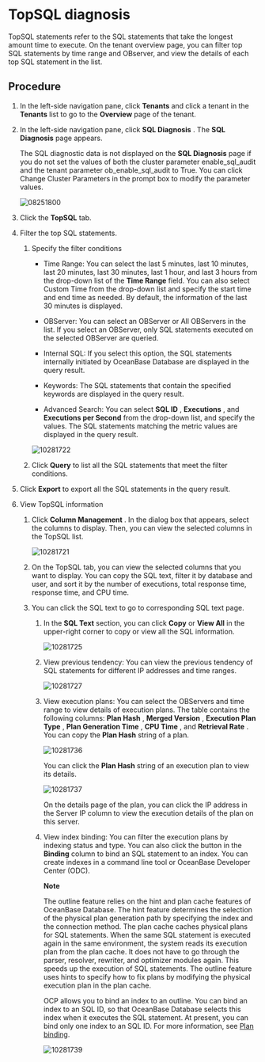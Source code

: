TopSQL diagnosis 
=====================================

TopSQL statements refer to the SQL statements that take the longest amount time to execute. On the tenant overview page, you can filter top SQL statements by time range and OBserver, and view the details of each top SQL statement in the list. 

**Procedure** 
----------------------------------

1. In the left-side navigation pane, click **Tenants** and click a tenant in the **Tenants** list to go to the **Overview** page of the tenant.

   

2. In the left-side navigation pane, click **SQL Diagnosis** . The **SQL Diagnosis** page appears. 

   The SQL diagnostic data is not displayed on the **SQL Diagnosis** page if you do not set the values of both the cluster parameter enable_sql_audit and the tenant parameter ob_enable_sql_audit to True. You can click Change Cluster Parameters in the prompt box to modify the parameter values. 

   ![08251800](https://help-static-aliyun-doc.aliyuncs.com/assets/img/en-US/8031748461/p312497.png)
   

3. Click the **TopSQL** tab.

   

4. Filter the top SQL statements. 

   1. Specify the filter conditions

      * Time Range: You can select the last 5 minutes, last 10 minutes, last 20 minutes, last 30 minutes, last 1 hour, and last 3 hours from the drop-down list of the **Time Range** field. You can also select Custom Time from the drop-down list and specify the start time and end time as needed. By default, the information of the last 30 minutes is displayed.

        
      
      * OBServer: You can select an OBServer or All OBServers in the list. If you select an OBServer, only SQL statements executed on the selected OBServer are queried.

        
      
      * Internal SQL: If you select this option, the SQL statements internally initiated by OceanBase Database are displayed in the query result.

        
      
      * Keywords: The SQL statements that contain the specified keywords are displayed in the query result.

        
      
      * Advanced Search: You can select **SQL ID** , **Executions** , and **Executions per Second** from the drop-down list, and specify the values. The SQL statements matching the metric values are displayed in the query result.

        
      

      

      ![10281722](https://help-static-aliyun-doc.aliyuncs.com/assets/img/en-US/1788667361/p345502.png)
      
   
   2. Click **Query** to list all the SQL statements that meet the filter conditions.

      
   

   

5. Click **Export** to export all the SQL statements in the query result.

   

6. View TopSQL information 

   1. Click **Column Management** . In the dialog box that appears, select the columns to display. Then, you can view the selected columns in the TopSQL list.

      ![10281721](https://help-static-aliyun-doc.aliyuncs.com/assets/img/en-US/1788667361/p345501.png)
      
   
   2. On the TopSQL tab, you can view the selected columns that you want to display. You can copy the SQL text, filter it by database and user, and sort it by the number of executions, total response time, response time, and CPU time.

      
   
   3. You can click the SQL text to go to corresponding SQL text page. 

      1. In the **SQL Text** section, you can click **Copy** or **View All** in the upper-right corner to copy or view all the SQL information.

         ![10281725](https://help-static-aliyun-doc.aliyuncs.com/assets/img/en-US/1788667361/p345504.png)
         
      
      2. View previous tendency: You can view the previous tendency of SQL statements for different IP addresses and time ranges.

         ![10281727](https://help-static-aliyun-doc.aliyuncs.com/assets/img/en-US/1788667361/p345505.png)
         
      
      3. View execution plans: You can select the OBServers and time range to view details of execution plans. The table contains the following columns: **Plan Hash** , **Merged Version** , **Execution Plan Type** , **Plan Generation Time** , **CPU Time** , and **Retrieval Rate** . You can copy the **Plan Hash** string of a plan. 

         ![10281736](https://help-static-aliyun-doc.aliyuncs.com/assets/img/en-US/1788667361/p345513.png)

         You can click the **Plan Hash** string of an execution plan to view its details. 

         ![10281737](https://help-static-aliyun-doc.aliyuncs.com/assets/img/en-US/1788667361/p345514.png)

         On the details page of the plan, you can click the IP address in the Server IP column to view the execution details of the plan on this server.
         
      
      4. View index binding: You can filter the execution plans by indexing status and type. You can also click the button in the **Binding** column to bind an SQL statement to an index. You can create indexes in a command line tool or OceanBase Developer Center (ODC). 

         **Note**

         

         The outline feature relies on the hint and plan cache features of OceanBase Database. The hint feature determines the selection of the physical plan generation path by specifying the index and the connection method. The plan cache caches physical plans for SQL statements. When the same SQL statement is executed again in the same environment, the system reads its execution plan from the plan cache. It does not have to go through the parser, resolver, rewriter, and optimizer modules again. This speeds up the execution of SQL statements. The outline feature uses hints to specify how to fix plans by modifying the physical execution plan in the plan cache. 

         OCP allows you to bind an index to an outline. You can bind an index to an SQL ID, so that OceanBase Database selects this index when it executes the SQL statement. At present, you can bind only one index to an SQL ID. For more information, see [Plan binding](https://www.oceanbase.com/docs/oceanbase-database/oceanbase-database/V2.2.30/plan-binding).

         ![10281739](https://help-static-aliyun-doc.aliyuncs.com/assets/img/en-US/1788667361/p345516.png)
         
      

      
   

   



